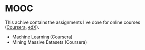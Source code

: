 MOOC
===
This achive contains the assignments I've done for online courses ([Coursera][1], [edX][2]).

* Machine Learning (Coursera)
* Mining Massive Datasets (Coursera)

[1]: https://www.coursera.org/
[2]: https://www.edx.org/